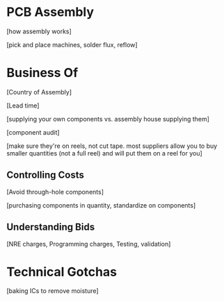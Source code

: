 # PCB Assembly

[how assembly works]

[pick and place machines, solder flux, reflow]

# Business Of

[Country of Assembly]

[Lead time]

[supplying your own components vs. assembly house supplying them]

[component audit]

[make sure they're on reels, not cut tape. most suppliers allow you to buy smaller quantities (not a full reel) and will put them on a reel for you]

## Controlling Costs

[Avoid through-hole components]

[purchasing components in quantity, standardize on components]

## Understanding Bids

[NRE charges, Programming charges, Testing, validation]

# Technical Gotchas

[baking ICs to remove moisture]